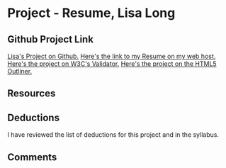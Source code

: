 # Project - Resume, Lisa Long

## Github Project Link
[Lisa's Project on Github.]()
[Here's the link to my Resume on my web host.]()
[Here's the project on W3C's Validator.]()
[Here's the project on the HTML5 Outliner.]()

## Resources
[]()

## Deductions
I have reviewed the list of deductions for this project and in the syllabus.

## Comments
